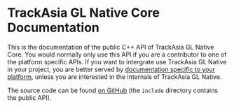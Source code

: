 # TrackAsia GL Native Core Documentation

This is the documentation of the public C++ API of TrackAsia GL Native Core. You would normally only use this API if you are a contributor to one of the platform specific APIs. If you want to intergrate use TrackAsia GL Native in your project, you are better served by [documentation specific to your platform](https://track-asia.com/projects/trackasia-native/), unless you are interested in the internals of TrackAsia GL Native.

The source code can be found [on GitHub](https://github.com/track-asia/trackasia-gl-native) (the `include` directory contains the public API).
